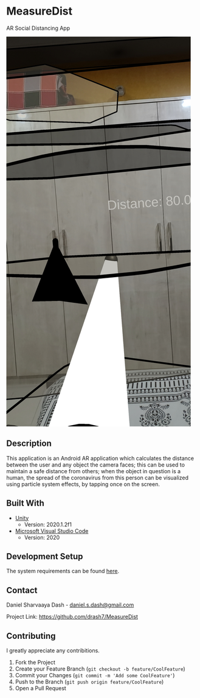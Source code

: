 # MeasureDist
 AR Social Distancing App

![](AR-Social-Distancing-Screenshot.jpg)

## Description

This application is an Android AR application which calculates the distance between the user and any object the camera faces; this can be used to maintain a safe distance from others; when the object in question is a human, the spread of the coronavirus from this person can be visualized using particle system effects, by tapping once on the screen.

## Built With

* [Unity](https://unity.com/)
  * Version: 2020.1.2f1
* [Microsoft Visual Studio Code](https://code.visualstudio.com/)
  * Version: 2020
  
## Development Setup

The system requirements can be found [here](https://docs.unity3d.com/Manual/system-requirements.html).

## Contact
 
Daniel Sharvaaya Dash - daniel.s.dash@gmail.com
 
Project Link: https://github.com/drash7/MeasureDist
 
## Contributing
 
I greatly appreciate any contribitions.
1. Fork the Project
2. Create your Feature Branch (`git checkout -b feature/CoolFeature`)
3. Commit your Changes (`git commit -m 'Add some CoolFeature'`)
4. Push to the Branch (`git push origin feature/CoolFeature`)
5. Open a Pull Request
